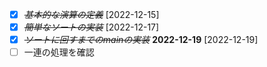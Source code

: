 * [X] ~~*基本的な演算の定義*~~ [2022-12-15]
* [X] ~~*簡単なソートの実装*~~ [2022-12-17]
* [X] ~~*ソートに回すまでのmainの実装*~~ **2022-12-19** [2022-12-19]
* [ ] 一連の処理を確認

